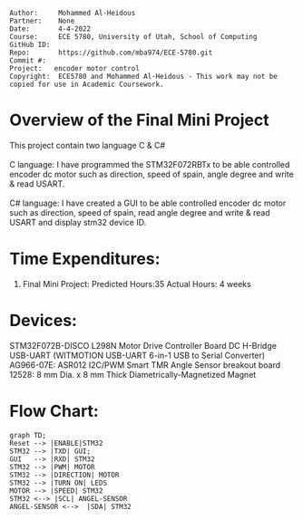 ```
Author:     Mohammed Al-Heidous
Partner:    None
Date:       4-4-2022
Course:     ECE 5780, University of Utah, School of Computing
GitHub ID:  
Repo:       https://github.com/mba974/ECE-5780.git
Commit #:  
Project:   encoder motor control
Copyright:  ECE5780 and Mohammed Al-Heidous - This work may not be copied for use in Academic Coursework.
```

# Overview of the Final Mini Project
This project contain two language C & C#
<br/>
<br/>
C language: I have programmed the STM32F072RBTx to be able controlled encoder dc motor such as direction, speed of spain, angle degree and write & read USART.
<br/>
<br/>
C# language: I have created a GUI to be able controlled encoder dc motor such as direction, speed of spain, read angle degree and write & read USART and display stm32 device ID. 

# Time Expenditures:

1. Final Mini Project: Predicted Hours:35  Actual Hours: 4 weeks

# Devices:
STM32F072B-DISCO
L298N Motor Drive Controller Board DC H-Bridge
USB-UART (WITMOTION USB-UART 6-in-1 USB to Serial Converter)
AG966-07E: ASR012 I2C/PWM Smart TMR Angle Sensor breakout board
12528: 8 mm Dia. x 8 mm Thick Diametrically-Magnetized Magnet	

# Flow Chart:

```mermaid
graph TD;
Reset --> |ENABLE|STM32
STM32 --> |TXD| GUI;
GUI   --> |RXD| STM32
STM32 --> |PWM| MOTOR
STM32 --> |DIRECTION| MOTOR
STM32 --> |TURN ON| LEDS
MOTOR --> |SPEED| STM32
STM32 <--> |SCL| ANGEL-SENSOR
ANGEL-SENSOR <-->  |SDA| STM32
```

